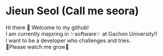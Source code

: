 # Jieun Seol (Call me seora)
Hi there 👋 Welcome to my github!  
I am currently majoring in ✨software✨ at Gachon University!!  
I want to be a developer who challenges and tries.  
🌱Please watch me grow🌱

<!--
**Seoljingni/Seoljingni** is a ✨ _special_ ✨ repository because its `README.md` (this file) appears on your GitHub profile.

Here are some ideas to get you started:

- 🔭 I’m currently working on ...
- 🌱 I’m currently learning ...
- 👯 I’m looking to collaborate on ...
- 🤔 I’m looking for help with ...
- 💬 Ask me about ...
- 📫 How to reach me: ...
- 😄 Pronouns: ...
- ⚡ Fun fact: ...
-->
